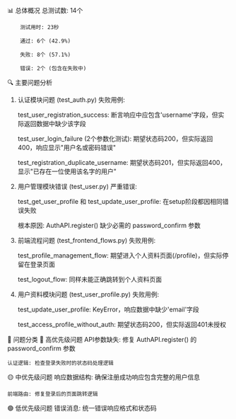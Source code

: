 📊 总体概况
    总测试数: 14个
    
        测试用时: 23秒
        
        通过: 6个 (42.9%)
        
        失败: 8个 (57.1%)
        
        错误: 2个 (包含在失败中)

🔍 主要问题分析
1. 认证模块问题 (test_auth.py)
失败用例:
    
    test_user_registration_success: 断言响应中应包含'username'字段，但实际返回数据中缺少该字段
    
    test_user_login_failure (2个参数化测试): 期望状态码200，但实际返回400，响应显示"用户名或密码错误"
    
    test_registration_duplicate_username: 期望状态码201，但实际返回400，显示"已存在一位使用该名字的用户"
    
2. 用户管理模块错误 (test_user.py)
严重错误:
    
   test_get_user_profile 和 test_update_user_profile: 在setup阶段都因相同错误失败
    
   根本原因: AuthAPI.register() 缺少必需的 password_confirm 参数
    
3. 前端流程问题 (test_frontend_flows.py)
失败用例:
    
   test_profile_management_flow: 期望进入个人资料页面(/profile)，但实际停留在登录页面
    
   test_logout_flow: 同样未能正确跳转到个人资料页面
    
4. 用户资料模块问题 (test_user_profile.py)
失败用例:
    
   test_update_user_profile: KeyError，响应数据中缺少'email'字段
    
   test_access_profile_without_auth: 期望状态码200，但实际返回401未授权

🎯 问题分类
🔴 高优先级问题
    API参数缺失: 修复 AuthAPI.register() 的 password_confirm 参数
    
    认证逻辑: 检查登录失败时的状态码处理逻辑

🟡 中优先级问题
    响应数据结构: 确保注册成功响应包含完整的用户信息
    
    前端路由: 修复登录后的页面跳转逻辑

🟢 低优先级问题
    错误消息: 统一错误响应格式和状态码